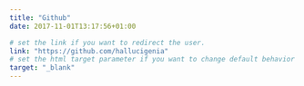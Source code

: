 ```yaml
---
title: "Github"
date: 2017-11-01T13:17:56+01:00

# set the link if you want to redirect the user.
link: "https://github.com/hallucigenia"
# set the html target parameter if you want to change default behavior
target: "_blank"
---
```

